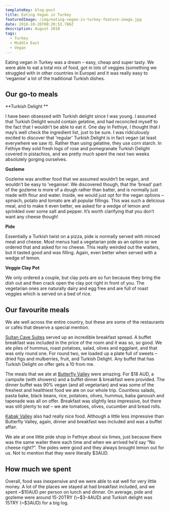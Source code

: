 ```yaml
---
templateKey: blog-post
title: Eating Vegan in Turkey
featuredImage: /img/eating-vegan-in-turkey-feature-image.jpg
date: 2018-10-26T00:20:53.786Z
description: August 2018
tags:
  - Turkey
  - Middle East
  - Vegan
---
```

Eating vegan in Turkey was a dream – easy, cheap and super tasty. We were able to eat a total mix of food, got in lots of veggies (something we struggled with in other countries in Europe) and it was really easy to ‘veganise’ a lot of the traditional Turkish dishes. 

## Our go-to meals

**Turkish Delight **

I have been obsessed with Turkish delight since I was young. I assumed that Turkish Delight would contain gelatine, and had reconciled myself to the fact that I wouldn’t be able to eat it. One day in Fethiye, I thought that I may’s well check the ingredient list, just to be sure. I was ridiculously excited to discover that ‘regular’ Turkish Delight is in fact vegan (at least everywhere we saw it). Rather than using gelatine, they use corn starch. In Fethiye they sold fresh logs of rose and pomegranate Turkish Delight covered in pistachios, and we pretty much spent the next two weeks absolutely gorging ourselves.

**Gozleme**

Gozleme was another food that we assumed wouldn’t be vegan, and wouldn’t be easy to ‘veganise’. We discovered though, that the ‘bread’ part of the gozleme is more of a dough rather than batter, and is normally just made with flour and water. Inside, we would just opt for the vegan options – spinach, potato and tomato are all popular fillings. This was such a delicious meal, and to make it even better, we asked for a wedge of lemon and sprinkled over some salt and pepper. It’s worth clarifying that you don’t want any cheese though!

**Pide**

Essentially a Turkish twist on a pizza, pide is normally served with minced meat and cheese. Most menus had a vegetarian pide as an option so we ordered that and asked for no cheese. This really weirded out the waiters, but it tasted good and was filling. Again, even better when served with a wedge of lemon.

**Veggie Clay Pot**

We only ordered a couple, but clay pots are so fun because they bring the dish out and then crack open the clay pot right in front of you. The vegetarian ones are naturally dairy and egg free and are full of roast veggies which is served on a bed of rice.

## Our favourite meals

We ate well across the entire country, but these are some of the restaurants or cafés that deserve a special mention.

[Sultan Cave Suites](http://www.sultancavesuites.com/en) served up an incredible breakfast spread. A buffet breakfast was included in the price of the room and it was so, so good. We ate piles of hummus, roast potatoes, salad, olives and eggplant, and that was only round one. For round two, we loaded up a plate full of sweets – dried figs and mulberries, fruit, and Turkish Delight. Any buffet that has Turkish Delight on offer gets a 10 from me.

The meals that we ate at [Butterfly Valley](https://www.ninetyninedays.com.au/blog/butterfly-valley/) were amazing. For $18 AUD, a campsite (with showers) and a buffet dinner & breakfast were provided. The dinner buffet was 90% vegan (and all vegetarian) and was some of the freshest and healthiest food we ate on our whole trip. Countless salads, pasta bake, black beans, rice, potatoes, olives, hummus, baba ganoush and tapenade was all on offer. Breakfast was slightly less impressive, but there was still plenty to eat – we ate tomatoes, olives, cucumber and bread rolls.

[Kabak Valley](http://www.reflectionscamp.com/) also had really nice food. Although a little less impressive than Butterfly Valley, again, dinner and breakfast was included and was a buffet affair.

We ate at one little pide shop in Fethiye about six times, just because there was the same waiter there each time and when we arrived he’d say “No cheese right?”. The pides were good and they always brought lemon out for us. Not to mention that they were literally $3AUD.

## How much we spent

Overall, food was inexpensive and we were able to eat well for very little money. A lot of the places we stayed at had breakfast included, and we spent \~$10AUD per person on lunch and dinner. On average, pide and gozleme were around 15-20TRY (\~$3-4AUD) and Turkish delight was 15TRY (~$3AUD) for a big log.
